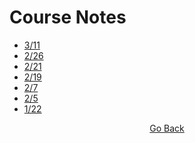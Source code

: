# Course Notes
- [3/11](https://github.com/cddesja/epsy8266/raw/master/course_materials/notes/11March2019_Notes.pdf)
- [2/26](https://github.com/cddesja/epsy8266/raw/master/course_materials/notes/26feb2019_Notes.pdf)
- [2/21](https://github.com/cddesja/epsy8266/raw/master/course_materials/notes/21feb2019_Notes.pdf)
- [2/19](https://github.com/cddesja/epsy8266/raw/master/course_materials/notes/19feb2019_Notes.pdf)
- [2/7](https://github.com/cddesja/epsy8266/raw/master/course_materials/notes/7feb2019_Notes.pdf)
- [2/5](https://github.com/cddesja/epsy8266/raw/master/course_materials/notes/5Feb2019_Notes.pdf)
- [1/22](https://github.com/cddesja/epsy8266/raw/master/course_materials/notes/22jan2019_Notes.pdf)

<p align="center">
<a href="https://cddesja.github.io/epsy8266">Go Back</a>
</p>